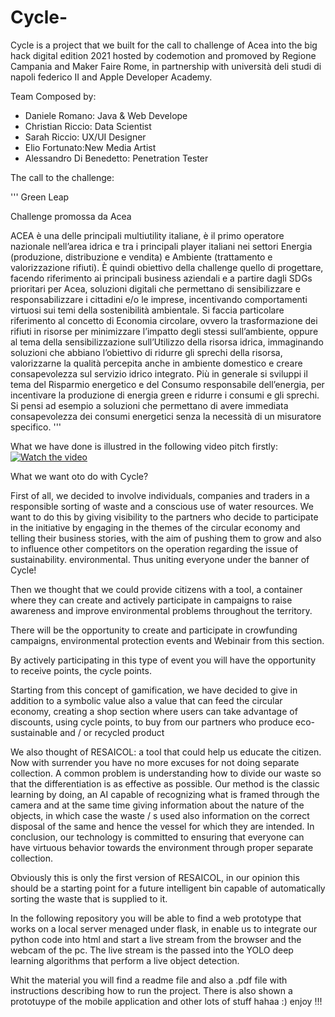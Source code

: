 # Cycle-
Cycle is a project that we built for the call to challenge of Acea into the big hack digital edition 2021 hosted by codemotion and promoved by Regione Campania and Maker Faire Rome, in partnership with università deli studi di napoli federico II and Apple Developer Academy.

Team Composed by:
- Daniele Romano: Java & Web Develope
- Christian Riccio: Data Scientist 
- Sarah Riccio: UX/UI Designer
- Elio Fortunato:New Media Artist
- Alessandro Di Benedetto: Penetration Tester 

The call to the challenge: 

'''
Green Leap

Challenge promossa da Acea

ACEA è una delle principali multiutility italiane, è il primo operatore nazionale nell’area idrica e tra i principali player italiani nei settori Energia (produzione, distribuzione e vendita) e Ambiente (trattamento e valorizzazione rifiuti).
È quindi obiettivo della challenge quello di progettare, facendo riferimento ai principali business aziendali e a partire dagli SDGs prioritari per Acea, soluzioni digitali che permettano di sensibilizzare e responsabilizzare i cittadini e/o le imprese, incentivando comportamenti virtuosi sui temi della sostenibilità ambientale.
Si faccia particolare riferimento al concetto di Economia circolare, ovvero la trasformazione dei rifiuti in risorse per minimizzare l’impatto degli stessi sull’ambiente, oppure al tema della sensibilizzazione sull’Utilizzo della risorsa idrica, immaginando soluzioni che abbiano l’obiettivo di ridurre gli sprechi della risorsa, valorizzarne la qualità percepita anche in ambiente domestico e creare consapevolezza sul servizio idrico integrato.
Più in generale si sviluppi il tema del Risparmio energetico e del Consumo responsabile dell’energia, per incentivare la produzione di energia green e ridurre i consumi e gli sprechi. Si pensi ad esempio a soluzioni che permettano di avere immediata consapevolezza dei consumi energetici senza la necessità di un misuratore specifico.
'''

What we have done is illustred in the following video pitch firstly:
[![Watch the video](https://i.imgur.com/vKb2F1B.png)](https://youtu.be/s64Pj28EPd0)

What we want oto do with Cycle? 

First of all, we decided to involve individuals, companies and traders in a responsible sorting of waste and a conscious use of water resources. We want to do this by giving visibility to the partners who decide to participate in the initiative by engaging in the themes of the circular economy and telling their business stories, with the aim of pushing them to grow and also to influence other competitors on the operation regarding the issue of sustainability. environmental. Thus uniting everyone under the banner of Cycle!

Then we thought that we could provide citizens with a tool, a container where they can create and actively participate in campaigns to raise awareness and improve environmental problems throughout the territory.

There will be the opportunity to create and participate in crowfunding campaigns, environmental protection events and Webinair from this section.

By actively participating in this type of event you will have the opportunity to receive points, the cycle points.

Starting from this concept of gamification, we have decided to give in addition to a symbolic value also a value that can feed the circular economy, creating a shop section where users can take advantage of discounts, using cycle points, to buy from our partners who produce eco-sustainable and / or recycled product

We also thought of RESAICOL: a tool that could help us educate the citizen. Now with surrender you have no more excuses for not doing separate collection. A common problem is understanding how to divide our waste so that the differentiation is as effective as possible. Our method is the classic learning by doing, an AI capable of recognizing what is framed through the camera and at the same time giving information about the nature of the objects, in which case the waste / s used also information on the correct disposal of the same and hence the vessel for which they are intended. In conclusion, our technology is committed to ensuring that everyone can have virtuous behavior towards the environment through proper separate collection.

Obviously this is only the first version of RESAICOL, in our opinion this should be a starting point for a future intelligent bin capable of automatically sorting the waste that is supplied to it.


In the following repository you will be able to find a web prototype that works on a local server menaged under flask, in enable us to integrate our python code into html and start a live stream from the browser and the webcam of the pc. The live stream is the passed into the YOLO deep learning algorithms that perform a live object detection.

Whit the material you will find a readme file and also a .pdf file with instructions describing how to run the project. There is also shown a prototuype of the mobile application and other lots of stuff hahaa :) enjoy !!!




